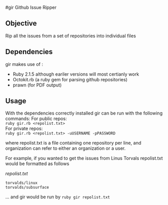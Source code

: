 #gir
Github Issue Ripper

Objective
---------
Rip all the issues from a set of repositories into individual files

Dependencies
------------
gir makes use of :
- Ruby 2.1.5 although eariler versions will most certianly work  
- Octokit.rb (a ruby gem for parsing github repositories)  
- prawn (for PDF output)  

Usage
-----
With the dependencies correctly installed gir can be run with the following commands:
For public repos:  
`ruby gir.rb <repolist.txt>`  
For private repos:  
`ruby gir.rb <repolist.txt> -uUSERNAME -pPASSWORD`  

where repolist.txt is a file containing one repository per line, and organization can refer to either an organization or a user.

For example, if you wanted to get the issues from Linus Torvals repolist.txt would be formatted as follows

*repolist.txt*
```
torvalds/linux
torvalds/subsurface
```

... and gir would be run by `ruby gir repolist.txt`

